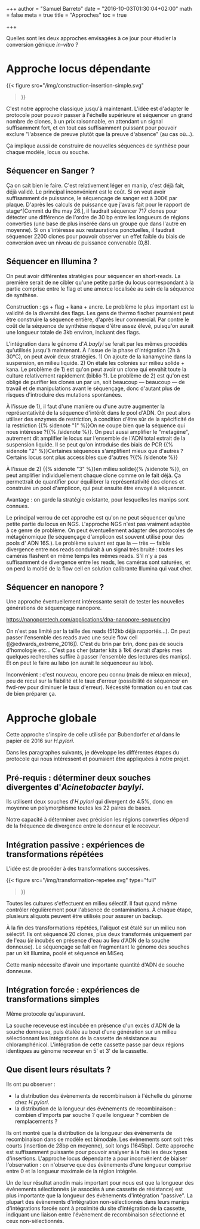 +++
author = "Samuel Barreto"
date = "2016-10-03T01:30:04+02:00"
math = false
meta = true
title = "Approches"
toc = true

+++

Quelles sont les deux approches envisagées à ce jour pour étudier la
conversion génique _in-vitro_ ?

<!--more-->

Approche locus dépendante
=========================

{{< figure
src="/img/construction-insertion-simple.svg"
>}}

C'est notre approche classique jusqu'à maintenant. L'idée est
d'adapter le protocole pour pouvoir passer à l'échelle supérieure et
séquencer un grand nombre de clones, à un prix raisonnable, en
attendant un signal suffisamment fort, et en tout cas suffisamment
puissant pour pouvoir exclure "l'absence de preuve plutôt que la
preuve d'absence" (au cas où…).

Ça implique aussi de construire de nouvelles séquences de synthèse
pour chaque modèle, locus ou souche.

## Séquencer en Sanger ?

Ça on sait bien le faire. C'est relativement léger en manip, c'est
déjà fait, déjà validé. Le principal inconvénient est le coût. Si on
veut avoir suffisamment de puissance, le séquençage de sanger est à
300€ par plaque. D'après les calculs de puissance que j'avais fait
pour le rapport de stage^[Commit du thu may 26.], il faudrait séquencer 717 clones pour
détecter une différence de l'ordre de 30 bp entre les longueurs de
régions converties (une base de plus insérée dans un groupe que dans
l'autre en moyenne). Si on s'intéresse aux restaurations ponctuelles,
il faudrait séquencer 2200 clones pour pouvoir observer un effet
faible du biais de conversion avec un niveau de puissance convenable
(0,8).

## Séquencer en Illumina ?

On peut avoir différentes stratégies pour séquencer en short-reads.
La première serait de ne cibler qu'une petite partie du locus
correspondant à la partie comprise entre le flag et une amorce
localisée au sein de la séquence de synthèse.

Construction : gs + flag + kana + ancre.
Le problème le plus important est la validité de la diversité des
flags. Les gens de thermo fischer pourraient peut être construire la
séquence entière, d'après leur commercial. Par contre le coût de la
séquence de synthèse risque d'être assez élevé, puisqu'on aurait une
longueur totale de 3kb environ, incluant des flags.

L'intégration dans le génome d'_A.baylyi_ se ferait par les mêmes
procédés qu'utilisés jusqu'à maintenant. À l'issue de la phase
d'intégration (2h à 30°C), on peut avoir deux stratégies. 1) On ajoute
de la kanamycine dans la suspension, en milieu liquide. 2) On étale
les colonies sur milieu solide + kana. Le problème de 1) est qu'on
peut avoir un clone qui envahit toute la culture relativement
rapidement (biblio ?). Le problème de 2) est qu'on est obligé de
purifier les clones un par un, soit beaucoup — beaucoup — de travail
et de manipulations avant le séquençage, donc d'autant plus de risques
d'introduire des mutations spontanées.

À l'issue de 1), il faut d'une manière ou d'une autre augmenter la représentativité de la séquence d'intérêt dans le pool d'ADN. On peut alors utiliser des enzymes de restriction, à condition d'être sûr de la spécificité de la restriction {{% sidenote "1" %}}On ne coupe bien que la séquence qui nous intéresse ?{{% /sidenote %}}. On peut aussi amplifier le "metagène", autrement dit amplifier le locus sur l'ensemble de l'ADN total extrait de la suspension liquide. Il se peut qu'on introduise des biais de PCR {{% sidenote "2" %}}Certaines séquences s'amplifient mieux que d'autres ? Certains locus sont plus accessibles que d'autres ?{{% /sidenote %}}

À l'issue de 2) {{% sidenote "3" %}}en milieu solide{{% /sidenote %}}, on peut amplifier individuellement chaque clone comme on le fait déjà. Ça permettrait de quantifier pour équilibrer la représentativité des clones et construire un pool d'amplicon, qui peut ensuite être envoyé à séquencer.

Avantage : on garde la stratégie existante, pour lesquelles les manips
sont connues.

Le principal verrou de cet approche est qu'on ne peut séquencer qu'une
petite partie du locus en NGS. L'approche NGS n'est pas vraiment
adaptée à ce genre de problème. On peut éventuellement adapter des
protocoles de métagénomique (le séquençage d'amplicon est souvent
utilisé pour des pools d' ADN 16S.). Le problème suivant est que la —
très — faible divergence entre nos reads conduirait à un signal très
bruité : toutes les caméras flashent en même temps les mêmes reads.
S'il n'y a pas suffisamment de divergence entre les reads, les caméras
sont saturées, et on perd la moitié de la flow cell en solution
calibrante Illumina qui vaut cher.

## Séquencer en nanopore ?

Une approche éventuellement intéressante serait de tester les
nouvelles générations de séquençage nanopore.

https://nanoporetech.com/applications/dna-nanopore-sequencing

On n'est pas limité par la taille des reads (512kb déjà rapportés…).
On peut passer l'ensemble des reads avec une seule flow cell
([@edwards_extreme_2016]). C'est du brin par brin, donc pas de soucis
d'homologie etc… C'est pas cher (starter kits à 1k€ devrait d'après
mes quelques recherches suffire à passer l'ensemble des lectures des
manips). Et on peut le faire au labo (on aurait le séquenceur au
labo).

Inconvénient : c'est nouveau, encore peu connu (mais
de mieux en mieux), peu de recul sur la fiabilité et le taux d'erreur
(possibilité de séquencer en fwd-rev pour diminuer le taux d'erreur).
Nécessité formation ou en tout cas de bien préparer ça.



Approche globale
================

Cette approche s'inspire de celle utilisée par Bubendorfer *et al* dans
le papier de 2016 sur *H.pylori*.

Dans les paragraphes suivants, je développe les différentes étapes du
protocole qui nous intéressent et pourraient être appliquées à notre
projet.

Pré-requis : déterminer deux souches divergentes d'*Acinetobacter baylyi*.
--------------------------------------------------------------------------

Ils utilisent deux souches d'*H.pylori* qui divergent de 4.5%, donc en
moyenne un polymorphisme toutes les 22 paires de bases.

Notre capacité à déterminer avec précision les régions converties dépend
de la fréquence de divergence entre le donneur et le receveur.

Intégration passive : expériences de transformations répétées
-------------------------------------------------------------

L'idée est de procéder à des transformations successives.

{{< figure
src="/img/transformation-repetee.svg"
type="full"
>}}


Toutes les cultures s'effectuent en milieu sélectif. Il faut quand même
contrôler régulièrement pour l'absence de contaminations. À chaque
étape, plusieurs aliquots peuvent être utilisés pour assurer un backup.

À la fin des transformations répétées, l'aliquot est étalé sur un milieu
non sélectif. Ils ont séquencé 20 clones, plus deux transformés
uniquement par de l'eau (*ie* incubés en présence d'eau au lieu d'ADN de
la souche donneuse). Le séquençage se fait en fragmentant le génome des
souches par un kit Illumina, poolé et séquencé en MiSeq.

Cette manip nécessite d'avoir une importante quantité d'ADN de souche
donneuse.

Intégration forcée : expériences de transformations simples
-----------------------------------------------------------

Même protocole qu'auparavant.

La souche receveuse est incubée en présence d'un excès d'ADN de la
souche donneuse, puis étalée au bout d'une génération sur un milieu
sélectionnant les intégrations de la cassette de résistance au
chloramphénicol. L'intégration de cette cassette passe par deux régions
identiques au génome receveur en 5' et 3' de la cassette.

Que disent leurs résultats ?
----------------------------

Ils ont pu observer :

-   la distribution des évènements de recombinaison à l'échelle du
    génome chez *H.pylori*.
-   la distribution de la longueur des évènements de recombinaison :
    combien d'imports par souche ? quelle longueur ? combien de
    remplacements ?

Ils ont montré que la distribution de la longueur des évènements de
recombinaison dans ce modèle est bimodale. Les évènements sont soit
très courts (insertion de 28bp en moyenne), soit longs (1645bp). Cette
approche est suffisamment puissante pour pouvoir analyser à la fois
les deux types d'insertions. L'approche locus dépendante a pour
inconvénient de biaiser l'observation : on n'observe que des
évènements d'une longueur comprise entre 0 et la longueur maximale de
la région intégrée.

Un de leur résultat anodin mais important pour nous est que la
longueur des évènements sélectionnés (*ie* associés à une cassette de
résistance) est plus importante que la longueur des évènements
d'intégration "passive". La plupart des évènements d'intégration
non-sélectionnés dans leurs manips d'intégrations forcée sont à
proximité du site d'intégration de la cassette, indiquant une liaison
entre l'évènement de recombinaison sélectionné et ceux
non-sélectionnés.
